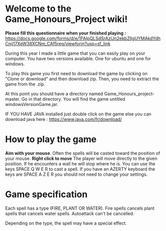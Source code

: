 # Welcome to the Game_Honours_Project wiki!


**Please fill this questionnaire when your finished playing :** https://docs.google.com/forms/d/e/1FAIpQLSdSrAzlJn2ekbZlIgUYMAkdYdhCnij17XeW38XCNm_CAf5reg/viewform?usp=sf_link

During this year I made a little game that you can easily play on your computer. You have two versions available. One for ubuntu and one for windows.  

To play this game you first need to download the game by clicking on "Clone or download" and then download zip. 
Then, you need to extract the game from the .zip.

At this point you should have a directory named Game_Honours_project-master. Go in that directory. You will find the game untitled windowsVersionGame.jar.

IF YOU HAVE JAVA installed just double click on the game 
else 
you can download java here : 
https://www.java.com/fr/download/

# How to play the game

**Aim with your mouse**. Often the spells will be casted toward the position of your mouse.
**Right click to move** The player will move directly to the given position. If he encounters a wall he will stop where he is. 
You can use the keys SPACE Q W E R to cast a spell. If you have an AZERTY keyboard the keys are SPACE A Z E R you should not need to change your settings. 

# Game specification

Each spell has a type (FIRE, PLANT OR WATER). Fire spells cancels plant spells that cancels water spells. Autoattack can't be cancelled. 

Depending on the type, the spell may have a special effect.

